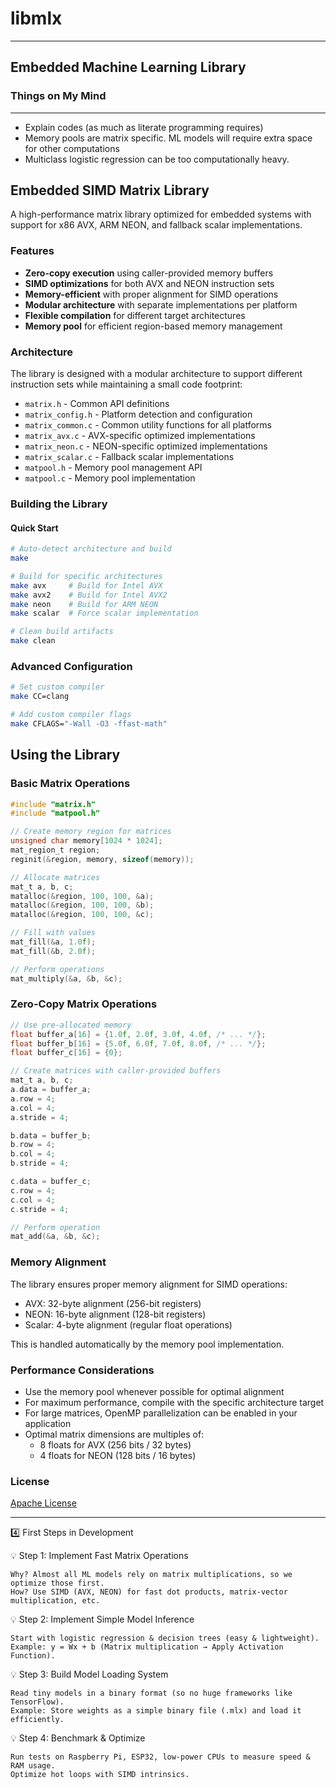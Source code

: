 # libmlx
---
## Embedded Machine Learning Library
### Things on My Mind
---
- Explain codes (as much as literate programming requires)
- Memory pools are matrix specific. ML models will require extra space for other computations
- Multiclass logistic regression can be too computationally heavy. 

## Embedded SIMD Matrix Library

A high-performance matrix library optimized for embedded systems with support for x86 AVX, ARM NEON, and fallback scalar implementations.

### Features

- **Zero-copy execution** using caller-provided memory buffers
- **SIMD optimizations** for both AVX and NEON instruction sets
- **Memory-efficient** with proper alignment for SIMD operations
- **Modular architecture** with separate implementations per platform
- **Flexible compilation** for different target architectures
- **Memory pool** for efficient region-based memory management

### Architecture

The library is designed with a modular architecture to support different instruction sets while maintaining a small code footprint:

- `matrix.h` - Common API definitions
- `matrix_config.h` - Platform detection and configuration
- `matrix_common.c` - Common utility functions for all platforms
- `matrix_avx.c` - AVX-specific optimized implementations
- `matrix_neon.c` - NEON-specific optimized implementations
- `matrix_scalar.c` - Fallback scalar implementations
- `matpool.h` - Memory pool management API
- `matpool.c` - Memory pool implementation

### Building the Library

#### Quick Start

```bash
# Auto-detect architecture and build
make

# Build for specific architectures
make avx     # Build for Intel AVX
make avx2    # Build for Intel AVX2
make neon    # Build for ARM NEON
make scalar  # Force scalar implementation

# Clean build artifacts
make clean
```

### Advanced Configuration

```bash
# Set custom compiler
make CC=clang

# Add custom compiler flags
make CFLAGS="-Wall -O3 -ffast-math"
```

## Using the Library

### Basic Matrix Operations

```c
#include "matrix.h"
#include "matpool.h"

// Create memory region for matrices
unsigned char memory[1024 * 1024];
mat_region_t region;
reginit(&region, memory, sizeof(memory));

// Allocate matrices
mat_t a, b, c;
matalloc(&region, 100, 100, &a);
matalloc(&region, 100, 100, &b);
matalloc(&region, 100, 100, &c);

// Fill with values
mat_fill(&a, 1.0f);
mat_fill(&b, 2.0f);

// Perform operations
mat_multiply(&a, &b, &c);
```

### Zero-Copy Matrix Operations

```c
// Use pre-allocated memory
float buffer_a[16] = {1.0f, 2.0f, 3.0f, 4.0f, /* ... */};
float buffer_b[16] = {5.0f, 6.0f, 7.0f, 8.0f, /* ... */};
float buffer_c[16] = {0};

// Create matrices with caller-provided buffers
mat_t a, b, c;
a.data = buffer_a;
a.row = 4;
a.col = 4;
a.stride = 4;

b.data = buffer_b;
b.row = 4;
b.col = 4;
b.stride = 4;

c.data = buffer_c;
c.row = 4;
c.col = 4;
c.stride = 4;

// Perform operation
mat_add(&a, &b, &c);
```

### Memory Alignment

The library ensures proper memory alignment for SIMD operations:

- AVX: 32-byte alignment (256-bit registers)
- NEON: 16-byte alignment (128-bit registers)
- Scalar: 4-byte alignment (regular float operations)

This is handled automatically by the memory pool implementation.

### Performance Considerations

- Use the memory pool whenever possible for optimal alignment
- For maximum performance, compile with the specific architecture target
- For large matrices, OpenMP parallelization can be enabled in your application
- Optimal matrix dimensions are multiples of:
  - 8 floats for AVX (256 bits / 32 bytes)
  - 4 floats for NEON (128 bits / 16 bytes)

### License

[Apache License](LICENSE)

---

4️⃣ First Steps in Development

💡 Step 1: Implement Fast Matrix Operations

    Why? Almost all ML models rely on matrix multiplications, so we optimize those first.
    How? Use SIMD (AVX, NEON) for fast dot products, matrix-vector multiplication, etc.

💡 Step 2: Implement Simple Model Inference

    Start with logistic regression & decision trees (easy & lightweight).
    Example: y = Wx + b (Matrix multiplication → Apply Activation Function).

💡 Step 3: Build Model Loading System

    Read tiny models in a binary format (so no huge frameworks like TensorFlow).
    Example: Store weights as a simple binary file (.mlx) and load it efficiently.

💡 Step 4: Benchmark & Optimize

    Run tests on Raspberry Pi, ESP32, low-power CPUs to measure speed & RAM usage.
    Optimize hot loops with SIMD intrinsics.
